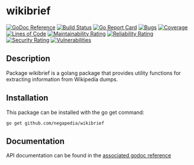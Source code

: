 wikibrief
========

[![GoDoc Reference](https://godoc.org/github.com/negapedia/wikibrief?status.svg)](https://godoc.org/github.com/negapedia/wikibrief)
[![Build Status](https://travis-ci.org/negapedia/wikibrief.svg?branch=develop)](https://travis-ci.org/negapedia/wikibrief)
[![Go Report Card](https://goreportcard.com/badge/github.com/negapedia/wikibrief)](https://goreportcard.com/report/github.com/negapedia/wikibrief)
[![Bugs](https://sonarcloud.io/api/project_badges/measure?project=negapedia_wikibrief&metric=bugs)](https://sonarcloud.io/dashboard?id=negapedia_wikibrief)
[![Coverage](https://sonarcloud.io/api/project_badges/measure?project=negapedia_wikibrief&metric=coverage)](https://sonarcloud.io/dashboard?id=negapedia_wikibrief)
[![Lines of Code](https://sonarcloud.io/api/project_badges/measure?project=negapedia_wikibrief&metric=ncloc)](https://sonarcloud.io/dashboard?id=negapedia_wikibrief)
[![Maintainability Rating](https://sonarcloud.io/api/project_badges/measure?project=negapedia_wikibrief&metric=sqale_rating)](https://sonarcloud.io/dashboard?id=negapedia_wikibrief)
[![Reliability Rating](https://sonarcloud.io/api/project_badges/measure?project=negapedia_wikibrief&metric=reliability_rating)](https://sonarcloud.io/dashboard?id=negapedia_wikibrief)
[![Security Rating](https://sonarcloud.io/api/project_badges/measure?project=negapedia_wikibrief&metric=security_rating)](https://sonarcloud.io/dashboard?id=negapedia_wikibrief)
[![Vulnerabilities](https://sonarcloud.io/api/project_badges/measure?project=negapedia_wikibrief&metric=vulnerabilities)](https://sonarcloud.io/dashboard?id=negapedia_wikibrief)

Description
-----------

Package wikibrief is a golang package that provides utility functions for extracting information from Wikipedia dumps.

Installation
------------

This package can be installed with the go get command:

    go get github.com/negapedia/wikibrief

Documentation
-------------
API documentation can be found in the [associated godoc reference](https://godoc.org/github.com/negapedia/wikibrief)